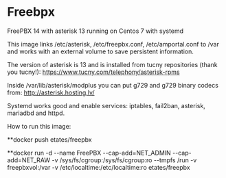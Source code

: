 # Freebpx
FreePBX 14 with asterisk 13 running on Centos 7 with systemd

This image links /etc/asterisk, /etc/freepbx.conf, /etc/amportal.conf to /var and works with an external volume to save persistent information.

The version of asterisk is 13 and is installed from tucny repositories (thank you tucny!): https://www.tucny.com/telephony/asterisk-rpms

Inside /var/lib/asterisk/modplus you can put g729 and g729 binary codecs from: http://asterisk.hosting.lv/

Systemd works good and enable services: iptables, fail2ban, asterisk, mariadbd and httpd.

How to run this image:

**docker push etates/freepbx

**docker run -d --name FreePBX --cap-add=NET_ADMIN --cap-add=NET_RAW -v /sys/fs/cgroup:/sys/fs/cgroup:ro --tmpfs /run -v freepbxvol:/var -v /etc/localtime:/etc/localtime:ro  etates/freepbx


